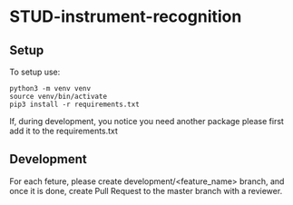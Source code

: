 # STUD-instrument-recognition
## Setup
To setup use:
```
python3 -m venv venv
source venv/bin/activate
pip3 install -r requirements.txt
```
If, during development, you notice you need another package please first add it to the requirements.txt

## Development
For each feture, please create development/<feature_name> branch, and once it is done, create Pull Request to the master branch with a reviewer.
